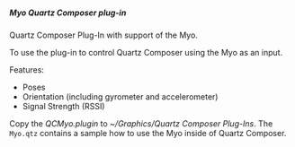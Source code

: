 ##### Myo Quartz Composer plug-in

Quartz Composer Plug-In with support of the Myo.

To use the plug-in to control Quartz Composer using the Myo as an input.

Features:
- Poses
- Orientation (including gyrometer and accelerometer)
- Signal Strength (RSSI)

Copy the *QCMyo.plugin* to *~/Graphics/Quartz Composer Plug-Ins*.
The `Myo.qtz` contains a sample how to use the Myo inside of Quartz Composer.
